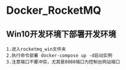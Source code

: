 # Docker_RocketMQ

## Win10开发环境下部署开发环境

    1.进入rocketmq_win文件夹
    2.执行命令部署 docker-compose up -d启动实例
    3.注意端口不要冲突，尤其是8080端口为控制台网站端口